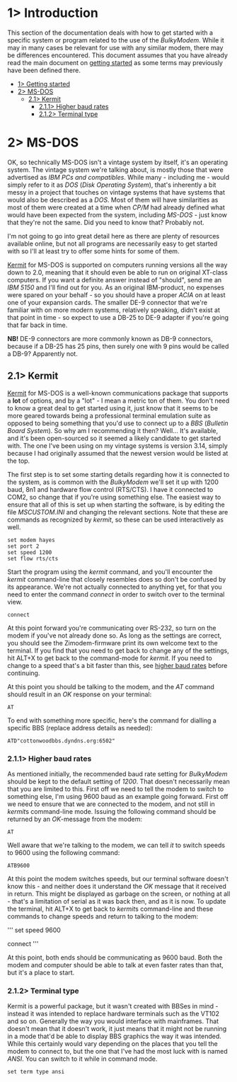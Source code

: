 # 1> Introduction
This section of the documentation deals with how to get started with a specific system or program related to the use of the *BulkyModem*. While it may in many cases be relevant for use with any similar modem, there may be differences encountered. This document assumes that you have already read the main document on [getting started](https://github.com/tebl/BulkyModem/blob/main/documentation/getting_started.md) as some terms may previously have been defined there.

- [1> Getting started](https://github.com/tebl/BulkyModem/blob/main/documentation/getting_started.md)
- [2> MS-DOS](#2-ms-dos)
  - [2.1> Kermit](#21-kermit)
    - [2.1.1> Higher baud rates](#211-higher-baud-rates)
    - [2.1.2> Terminal type](#212-terminal-type)

# 2> MS-DOS
OK, so technically MS-DOS isn't a vintage system by itself, it's an operating system. The vintage system we're talking about, is mostly those that were advertised as *IBM PCs and compatibles*. While many - including me - would simply refer to it as *DOS* (*Disk Operating System*), that's inherently a bit messy in a project that touches on vintage systems that have systems that would also be described as a *DOS*. Most of them will have similarities as most of them were created at a time when *CP/M* had already defined what would have been expected from the system, including *MS-DOS* - just know that they're not the same. Did you need to know that? Probably not. 

I'm not going to go into great detail here as there are plenty of resources available online, but not all programs are necessarily easy to get started with so I'll at least try to offer some hints for some of them.

[Kermit](#21-kermit) for MS-DOS is supported on computers running versions all the way down to 2.0, meaning that it should even be able to run on original XT-class computers. If you want a definite answer instead of "should", send me an *IBM 5150* and I'll find out for you. As an original IBM-product, no expenses were spared on your behalf - so you should have a proper *ACIA* on at least one of your expansion cards. The smaller DE-9 connector that we're familiar with on more modern systems, relatively speaking, didn't exist at that point in time - so expect to use a DB-25 to DE-9 adapter if you're going that far back in time.

**NB!** DE-9 connectors are more commonly known as DB-9 connectors, because if a DB-25 has 25 pins, then surely one with 9 pins would be called a DB-9? Apparently not.

## 2.1> Kermit
[Kermit](https://www.kermitproject.org/mskermit.html) for MS-DOS is a well-known communications package that supports a **lot** of options, and by a "lot" - I mean a metric ton of them. You don't need to know a great deal to get started using it, just know that it seems to be more geared towards being a professional terminal emulation suite as opposed to being something that you'd use to connect up to a *BBS* (*Bulletin Board System*). So why am I recommending it then? Well... It's available, and it's been open-sourced so it seemed a likely candidate to get started with. The one I've been using on my vintage systems is version 3.14, simply because I had originally assumed that the newest version would be listed at the top.

The first step is to set some starting details regarding how it is connected to the system, as is common with the *BulkyModem* we'll set it up with 1200 baud, 8n1 and hardware flow control (RTS/CTS). I have it connected to COM2, so change that if you're using something else. The easiest way to ensure that all of this is set up when starting the software, is by editing the file *MSCUSTOM.INI* and changing the relevant sections. Note that these are commands as recognized by *kermit*, so these can be used interactively as well.

```
set modem hayes
set port 2
set speed 1200
set flow rts/cts
```

Start the program using the *kermit* command, and you'll encounter the *kermit* command-line that closely resembles does so don't be confused by its appearance. We're not actually connected to anything yet, for that you need to enter the command *connect* in order to switch over to the terminal view.

```
connect
```

At this point forward you're communicating over RS-232, so turn on the modem if you've not already done so. As long as the settings are correct, you should see the Zimodem-firmware print its own welcome text to the terminal. If you find that you need to get back to change any of the settings, hit ALT+X to get back to the command-mode for *kermit*. If you need to change to a speed that's a bit faster than this, see [higher baud rates](#211-higher-baud-rates) before continuing.

At this point you should be talking to the modem, and the *AT* command should result in an *OK* response on your terminal:
```
AT
```

To end with something more specific, here's the command for dialling a specific BBS (replace address details as needed):

```
ATD"cottonwoodbbs.dyndns.org:6502"
```

### 2.1.1> Higher baud rates
As mentioned initially, the recommended baud rate setting for *BulkyModem* should be kept to the default setting of *1200*. That doesn't necessarily mean that you are limited to this. First off we need to tell the modem to switch to something else, I'm using 9600 baud as an example going forward. First off we need to ensure that we are connected to the modem, and not still in *kermit*s command-line mode. Issuing the following command should be returned by an *OK*-message from the modem:

```
AT
```

Well aware that we're talking to the modem, we can tell *it* to switch speeds to 9600 using the following command:

```
ATB9600
```

At this point the modem switches speeds, but our terminal software doesn't know this - and neither does it understand the *OK* message that it received in return. This might be displayed as garbage on the screen, or nothing at all - that's a limitation of serial as it was back then, and as it is now. To update the terminal, hit ALT+X to get back to *kermit*s command-line and these commands to change speeds and return to talking to the modem:

'''
set speed 9600

connect
'''

At this point, both ends should be communicating as 9600 baud. Both the modem and computer should be able to talk at even faster rates than that, but it's a place to start.

### 2.1.2> Terminal type
Kermit is a powerful package, but it wasn't created with BBSes in mind - instead it was intended to replace hardware terminals such as the VT102 and so on. Generally the way you would interface with mainframes. That doesn't mean that it doesn't work, it just means that it might not be running in a mode that'd be able to display BBS graphics the way it was intended. While this certainly would vary depending on the places that you tell the modem to connect to, but the one that I've had the most luck with is named *ANSI*. You can switch to it while in command mode.

```
set term type ansi
```
